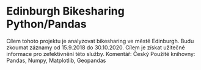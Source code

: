 # Edinburgh Bikesharing Python/Pandas
Cílem tohoto projektu je analyzovat bikesharing ve městě Edinburgh. Budu zkoumat záznamy od 15.9.2018 do 30.10.2020. Cílem je získat užitečné informace pro zefektivnění této služby.
Komentář: Český
Použité knihovny: Pandas, Numpy, Matplotlib, Geopandas
